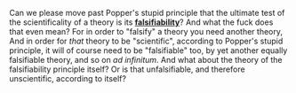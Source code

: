 
Can we please move past Popper's stupid principle that the ultimate test of the scientificality of a theory is its **[falsifiability](../notes/falsifiability)**? And what the fuck does that even mean? For in order to "falsify" a theory you need another theory,
And in order for _that_ theory to be "scientific", according to Popper's stupid principle, it will of course need to be "falsifiable" too, by yet another equally falsifiable theory, and so on _ad infinitum_. And what about the theory of the falsifiability principle itself? Or is that unfalsifiable, and therefore unscientific, according to itself?  
